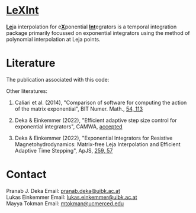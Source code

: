 #  [LeXInt](#)

[**Le**](#)ja interpolation for e[**X**](#)ponential [**Int**](#)egrators is a temporal integration package primarily focussed on exponential integrators using the method of polynomial interpolation at Leja points.







# Literature
The publication associated with this code:

Other literatures:
1. Caliari et al. (2014), "Comparison of software for computing the action of the matrix exponential", BIT Numer. Math., [54, 113](https://doi.org/10.1007/s10543-013-0446-0)

2. Deka \& Einkemmer (2022), "Efficient adaptive step size control for exponential integrators", CAMWA, [accepted](https://doi.org/10.48550/arXiv.2102.02524)

3. Deka \& Einkemmer (2022), "Exponential Integrators for Resistive Magnetohydrodynamics: Matrix-free Leja Interpolation and Efficient Adaptive Time Stepping", ApJS, [259, 57](https://doi.org/10.3847/1538-4365/ac5177)

# Contact
Pranab J. Deka  Email: <pranab.deka@uibk.ac.at> <br />
Lukas Einkemmer Email: <lukas.einkemmer@uibk.ac.at> <br />
Mayya Tokman    Email: <mtokman@ucmerced.edu>
